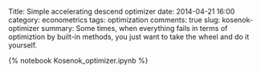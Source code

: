 Title: Simple accelerating descend optimizer
date: 2014-04-21 16:00
category: econometrics
tags: optimization
comments: true
slug: kosenok-optimizer
summary: Some times, when everything fails in terms of optimiztion by built-in methods, you just want to take the wheel and do it yourself.

{% notebook Kosenok_optimizer.ipynb %}